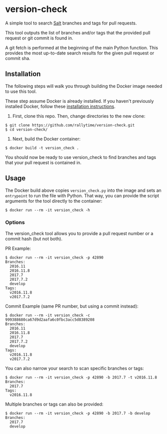 # version-check

A simple tool to search [Salt](https://github.com/saltstack/salt) branches
and tags for pull requests.

This tool outputs the list of branches and/or tags that the provided
pull request or git commit is found in.

A git fetch is performed at the beginning of the main Python function. This
provides the most up-to-date search results for the given pull request
or commit sha.

## Installation

The following steps will walk you through building the Docker image needed
to use this tool.

These step assume Docker is already installed. If you haven't previously
installed Docker, follow these [installation instructions](https://docs.docker.com/engine/installation/).

1. First, clone this repo. Then, change directories to the new clone:
```
$ git clone https://github.com/rallytime/version-check.git
$ cd version-check/
```
1. Next, build the Docker container:
```
$ docker build -t version_check .
```

You should now be ready to use version_check to find branches and tags that
your pull request is contained in.

## Usage

The Docker build above copies `version_check.py` into the image and sets
an `entrypoint` to run the file with Python. That way, you can provide the
script arguments for the tool directly to the container:
```
$ docker run --rm -it version_check -h
```

### Options

The version_check tool allows you to provide a pull request number or a commit
hash (but not both).

PR Example:
```
$ docker run --rm -it version_check -p 42890
Branches:
  2016.11
  2016.11.8
  2017.7
  2017.7.2
  develop
Tags:
  v2016.11.8
  v2017.7.2
```

Commit Example (same PR number, but using a commit instead):
```
$ docker run --rm -it version_check -c 999388680ca67d9d2aafa6c0fbc3acc5d8389208
Branches:
  2016.11
  2016.11.8
  2017.7
  2017.7.2
  develop
Tags:
  v2016.11.8
  v2017.7.2
```

You can also narrow your search to scan specific branches or tags:
```
$ docker run --rm -it version_check -p 42890 -b 2017.7 -t v2016.11.8
Branches:
  2017.7
Tags:
  v2016.11.8
```

Multiple branches or tags can also be provided:
```
$ docker run --rm -it version_check -p 42890 -b 2017.7 -b develop
Branches:
  2017.7
  develop
```
